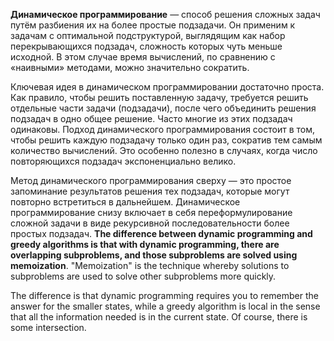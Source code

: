 **Динамическое программирование** — способ решения сложных задач путём разбиения их на более простые подзадачи. Он применим к задачам с оптимальной подструктурой, выглядящим как набор перекрывающихся подзадач, сложность которых чуть меньше исходной. В этом случае время вычислений, по сравнению с «наивными» методами, можно значительно сократить.

Ключевая идея в динамическом программировании достаточно проста. Как правило, чтобы решить поставленную задачу, требуется решить отдельные части задачи (подзадачи), после чего объединить решения подзадач в одно общее решение. Часто многие из этих подзадач одинаковы. Подход динамического программирования состоит в том, чтобы решить каждую подзадачу только один раз, сократив тем самым количество вычислений. Это особенно полезно в случаях, когда число повторяющихся подзадач экспоненциально велико.

Метод динамического программирования сверху — это простое запоминание результатов решения тех подзадач, которые могут повторно встретиться в дальнейшем. Динамическое программирование снизу включает в себя переформулирование сложной задачи в виде рекурсивной последовательности более простых подзадач. **The difference between dynamic programming and greedy algorithms is that with dynamic programming, there are overlapping subproblems, and those subproblems are solved using memoization**. "Memoization" is the technique whereby solutions to subproblems are used to solve other subproblems more quickly.

The difference is that dynamic programming requires you to remember the answer for the smaller states, while a greedy algorithm is local in the sense that all the information needed is in the current state. Of course, there is some intersection.
